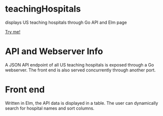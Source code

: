 # teachingHospitals
displays US teaching hospitals through Go API and Elm page

[Try me!](trink.io:9090)

# API and Webserver Info

A JSON API endpoint of all US teaching hospitals is exposed through a Go webserver.
The front end is also served concurrently through another port.

# Front end

Written in Elm, the API data is displayed in a table. The user can dynamically search for hospital names and sort columns.


